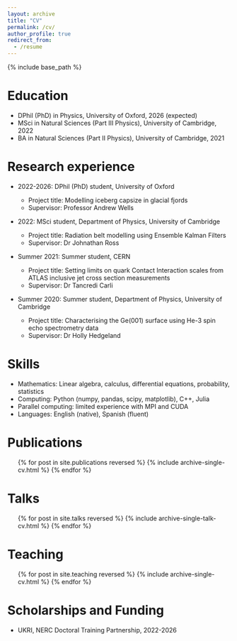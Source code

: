 ```yaml
---
layout: archive
title: "CV"
permalink: /cv/
author_profile: true
redirect_from:
  - /resume
---
```


{% include base_path %}

Education
======
* DPhil (PhD) in Physics, University of Oxford, 2026 (expected)
* MSci in Natural Sciences (Part III Physics), University of Cambridge, 2022
* BA in Natural Sciences (Part II Physics), University of Cambridge, 2021

Research experience
======
* 2022-2026: DPhil (PhD) student, University of Oxford
  * Project title: Modelling iceberg capsize in glacial fjords
  * Supervisor: Professor Andrew Wells

* 2022: MSci student, Department of Physics, University of Cambridge
  * Project title: Radiation belt modelling using Ensemble Kalman Filters
  * Supervisor: Dr Johnathan Ross

* Summer 2021: Summer student, CERN
  * Project title: Setting limits on quark Contact Interaction scales from ATLAS inclusive jet cross section measurements
  * Supervisor: Dr Tancredi Carli
  
* Summer 2020: Summer student, Department of Physics, University of Cambridge
  * Project title:  Characterising the Ge(001) surface using He-3 spin echo spectrometry data
  * Supervisor: Dr Holly Hedgeland

Skills
======
* Mathematics: Linear algebra, calculus, differential equations, probability, statistics
* Computing: Python (numpy, pandas, scipy, matplotlib), C++, Julia
* Parallel computing: limited experience with MPI and CUDA
* Languages: English (native), Spanish (fluent)

Publications
======
  <ul>{% for post in site.publications reversed %}
    {% include archive-single-cv.html %}
  {% endfor %}</ul>
  
Talks
======
  <ul>{% for post in site.talks reversed %}
    {% include archive-single-talk-cv.html  %}
  {% endfor %}</ul>
  
Teaching
======
  <ul>{% for post in site.teaching reversed %}
    {% include archive-single-cv.html %}
  {% endfor %}</ul>
  
Scholarships and Funding
======
* UKRI, NERC Doctoral Training Partnership, 2022-2026
